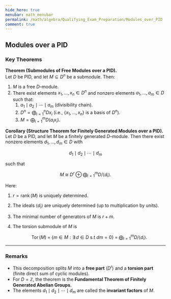 ```yaml
---
hide_hero: true
menubar: math_menubar
permalink: /math/algebra/Qualifying_Exam_Preparation/Modules_over_PID
comment: true
---
```


## Modules over a PID

### Key Theorems

**Theorem (Submodules of Free Modules over a PID).**  
Let $D$ be PID, and let $M \subseteq D^n$ be a submodule. Then:

1. $M$ is a free $D$–module.  
2. There exist elements $x_1, \ldots, x_n \in D^n$ and nonzero elements $a_1, \ldots, a_m \in D$ such that:
   1. $a_1 \mid a_2 \mid \cdots \mid a_m$ (divisibility chain).  
   2. $D^n = \bigoplus_{i=1}^n D x_i$ (i.e., $\{x_1, \ldots, x_n\}$ is a basis of $D^n$).  
   3. $M = \bigoplus_{i=1}^m D (a_i x_i)$.


**Corollary (Structure Theorem for Finitely Generated Modules over a PID).**  
Let $D$ be a PID, and let $M$ be a finitely generated $D$–module. Then there exist nonzero elements $d_1, \ldots, d_m \in D$ with

$$d_1 \mid d_2 \mid \cdots \mid d_m$$

such that

$$M \;\cong\; D^r \;\oplus\; \bigoplus_{i=1}^m D / \langle d_i \rangle.$$

Here:

1. $r = \operatorname{rank}(M)$ is uniquely determined.  
2. The ideals $\langle d_i \rangle$ are uniquely determined (up to multiplication by units).  
3. The minimal number of generators of $M$ is $r + m$.  
4. The torsion submodule of $M$ is

    $$\operatorname{Tor}(M) \;=\; \{m\in M: \exists \,d\in D \text{ s.t }dm = 0\} \;=\;  \bigoplus_{i=1}^m D / \langle d_i \rangle.$$

---

### Remarks

- This decomposition splits $M$ into a **free part** ($D^r$) and a **torsion part** (finite direct sum of cyclic modules).  
- For $D = \mathbb{Z}$, the theorem is the **Fundamental Theorem of Finitely Generated Abelian Groups**.  
- The elements $d_1 \mid d_2 \mid \cdots \mid d_m$ are called the **invariant factors** of $M$.  
